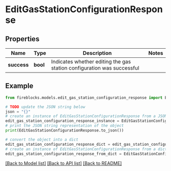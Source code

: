 # EditGasStationConfigurationResponse


## Properties

Name | Type | Description | Notes
------------ | ------------- | ------------- | -------------
**success** | **bool** | Indicates whether editing the gas station configuration was successful | 

## Example

```python
from fireblocks.models.edit_gas_station_configuration_response import EditGasStationConfigurationResponse

# TODO update the JSON string below
json = "{}"
# create an instance of EditGasStationConfigurationResponse from a JSON string
edit_gas_station_configuration_response_instance = EditGasStationConfigurationResponse.from_json(json)
# print the JSON string representation of the object
print(EditGasStationConfigurationResponse.to_json())

# convert the object into a dict
edit_gas_station_configuration_response_dict = edit_gas_station_configuration_response_instance.to_dict()
# create an instance of EditGasStationConfigurationResponse from a dict
edit_gas_station_configuration_response_from_dict = EditGasStationConfigurationResponse.from_dict(edit_gas_station_configuration_response_dict)
```
[[Back to Model list]](../README.md#documentation-for-models) [[Back to API list]](../README.md#documentation-for-api-endpoints) [[Back to README]](../README.md)


